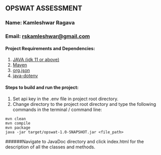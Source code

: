 ## OPSWAT ASSESSMENT

### Name: Kamleshwar Ragava
### Email: rskamleshwar@gmail.com
#### Project Requirements and Dependencies:

1. [JAVA (jdk 11 or above)](https://www.oracle.com/java/technologies/javase-jdk11-downloads.html)
2. [Maven](https://maven.apache.org/download.cgi)
3. [org.json](https://mvnrepository.com/artifact/org.json/json/20140107)
4. [java-dotenv](https://github.com/cdimascio/java-dotenv)

#### Steps to build and run the project:
1. Set api key in the .env file in project root directory.
2. Change directory to the project root directory and type the following commands in the terminal / command line:
```
mvn clean
mvn compile
mvn package
java -jar target/opswat-1.0-SNAPSHOT.jar <file_path>
```

######Navigate to JavaDoc directory and click index.html for the description of all the classes and methods.


